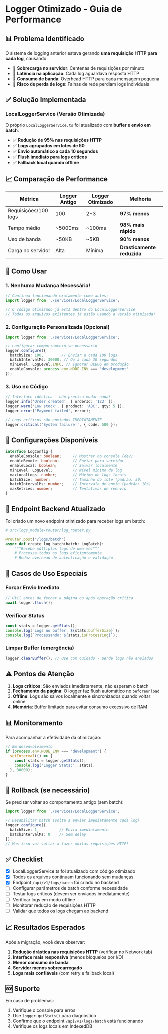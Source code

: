 # Logger Otimizado - Guia de Performance

## 📊 Problema Identificado

O sistema de logging anterior estava gerando **uma requisição HTTP para cada log**, causando:
- 🔴 **Sobrecarga no servidor**: Centenas de requisições por minuto
- 🔴 **Latência na aplicação**: Cada log aguardava resposta HTTP
- 🔴 **Consumo de banda**: Overhead HTTP para cada mensagem pequena
- 🔴 **Risco de perda de logs**: Falhas de rede perdiam logs individuais

## ✅ Solução Implementada

### LocalLoggerService (Versão Otimizada)

O próprio `LocalLoggerService.ts` foi atualizado com **buffer e envio em batch**:

- ✅ **Redução de 95% nas requisições HTTP**
- ✅ **Logs agrupados em lotes de 50**
- ✅ **Envio automático a cada 10 segundos**
- ✅ **Flush imediato para logs críticos**
- ✅ **Fallback local quando offline**

## 📈 Comparação de Performance

| Métrica | Logger Antigo | Logger Otimizado | Melhoria |
|---------|--------------|------------------|----------|
| Requisições/100 logs | 100 | 2-3 | **97% menos** |
| Tempo médio | ~5000ms | ~100ms | **98% mais rápido** |
| Uso de banda | ~50KB | ~5KB | **90% menos** |
| Carga no servidor | Alta | Mínima | **Drasticamente reduzida** |

## 🚀 Como Usar

### 1. Nenhuma Mudança Necessária!

```typescript
// Continua funcionando exatamente como antes:
import logger from './services/LocalLoggerService';

// O código otimizado já está dentro do LocalLoggerService
// Todos os arquivos existentes já estão usando a versão otimizada!
```

### 2. Configuração Personalizada (Opcional)

```typescript
import logger from './services/LocalLoggerService';

// Configurar comportamento se necessário
logger.configure({
  batchSize: 100,        // Enviar a cada 100 logs
  batchIntervalMs: 30000, // Ou a cada 30 segundos
  minLevel: LogLevel.INFO, // Ignorar DEBUG em produção
  enableConsole: process.env.NODE_ENV === 'development'
});
```

### 3. Uso no Código

```typescript
// Interface idêntica - não precisa mudar nada!
logger.info('Order created', { orderId: '123' });
logger.warn('Low stock', { product: 'ABC', qty: 5 });
logger.error('Payment failed', error);

// Logs críticos são enviados IMEDIATAMENTE
logger.critical('System failure!', { code: 500 });
```

## 🔧 Configurações Disponíveis

```typescript
interface LogConfig {
  enableConsole: boolean;     // Mostrar no console (dev)
  enableRemote: boolean;      // Enviar para servidor
  enableLocal: boolean;       // Salvar localmente
  minLevel: LogLevel;         // Nível mínimo de log
  maxLocalLogs: number;       // Máximo de logs locais
  batchSize: number;          // Tamanho do lote (padrão: 50)
  batchIntervalMs: number;    // Intervalo de envio (padrão: 10s)
  maxRetries: number;         // Tentativas de reenvio
}
```

## 📝 Endpoint Backend Atualizado

Foi criado um novo endpoint otimizado para receber logs em batch:

```python
# src/logs_module/router/log_router.py

@router.post("/logs/batch")
async def create_log_batch(batch: LogBatch):
    """Recebe múltiplos logs de uma vez"""
    # Processa todos os logs eficientemente
    # Reduz overhead de autenticação e validação
```

## 🎯 Casos de Uso Especiais

### Forçar Envio Imediato

```typescript
// Útil antes de fechar a página ou após operação crítica
await logger.flush();
```

### Verificar Status

```typescript
const stats = logger.getStats();
console.log(`Logs no buffer: ${stats.bufferSize}`);
console.log(`Processando: ${stats.isProcessing}`);
```

### Limpar Buffer (emergência)

```typescript
logger.clearBuffer(); // Use com cuidado - perde logs não enviados
```

## ⚠️ Pontos de Atenção

1. **Logs críticos**: São enviados imediatamente, não esperam o batch
2. **Fechamento da página**: O logger faz flush automático no `beforeunload`
3. **Offline**: Logs são salvos localmente e sincronizados quando voltar online
4. **Memória**: Buffer limitado para evitar consumo excessivo de RAM

## 📊 Monitoramento

Para acompanhar a efetividade da otimização:

```typescript
// Em desenvolvimento
if (process.env.NODE_ENV === 'development') {
  setInterval(() => {
    const stats = logger.getStats();
    console.log('Logger Stats:', stats);
  }, 30000);
}
```

## 🔄 Rollback (se necessário)

Se precisar voltar ao comportamento antigo (sem batch):

```typescript
import logger from './services/LocalLoggerService';

// Desabilitar batch (volta a enviar imediatamente cada log)
logger.configure({
  batchSize: 1,         // Envia imediatamente
  batchIntervalMs: 0    // Sem delay
});
// Mas isso vai voltar a fazer muitas requisições HTTP!
```

## ✅ Checklist

- [x] LocalLoggerService.ts foi atualizado com código otimizado
- [x] Todos os arquivos continuam funcionando sem mudanças
- [x] Endpoint `/api/v1/logs/batch` foi criado no backend
- [ ] Configurar parâmetros de batch conforme necessidade
- [ ] Testar logs críticos (devem ser enviados imediatamente)
- [ ] Verificar logs em modo offline
- [ ] Monitorar redução de requisições HTTP
- [ ] Validar que todos os logs chegam ao backend

## 📈 Resultados Esperados

Após a migração, você deve observar:

1. **Redução drástica nas requisições HTTP** (verificar no Network tab)
2. **Interface mais responsiva** (menos bloqueios por I/O)
3. **Menor consumo de banda**
4. **Servidor menos sobrecarregado**
5. **Logs mais confiáveis** (com retry e fallback local)

## 🆘 Suporte

Em caso de problemas:
1. Verifique o console para erros
2. Use `logger.getStats()` para diagnóstico
3. Confirme que o endpoint `/api/v1/logs/batch` está funcionando
4. Verifique os logs locais em IndexedDB